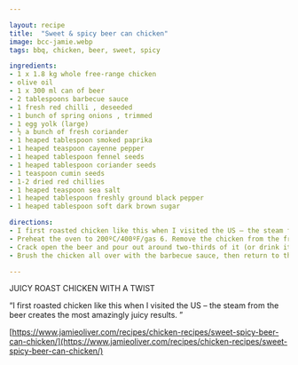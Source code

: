 ```yaml
---

layout: recipe
title:  "Sweet & spicy beer can chicken"
image: bcc-jamie.webp
tags: bbq, chicken, beer, sweet, spicy

ingredients:
- 1 x 1.8 kg whole free-range chicken
- olive oil
- 1 x 300 ml can of beer
- 2 tablespoons barbecue sauce
- 1 fresh red chilli , deseeded
- 1 bunch of spring onions , trimmed
- 1 egg yolk (large)
- ½ a bunch of fresh coriander
- 1 heaped tablespoon smoked paprika
- 1 heaped teaspoon cayenne pepper
- 1 heaped tablespoon fennel seeds
- 1 heaped tablespoon coriander seeds
- 1 teaspoon cumin seeds
- 1-2 dried red chillies
- 1 heaped teaspoon sea salt
- 1 heaped tablespoon freshly ground black pepper
- 1 heaped tablespoon soft dark brown sugar

directions:
- I first roasted chicken like this when I visited the US – the steam from the beer creates the most amazingly juicy results.
- Preheat the oven to 200ºC/400ºF/gas 6. Remove the chicken from the fridge and leave aside to come up to room temperature. Bash the rub ingredients to a fine powder in a large pestle and mortar, then drizzle the chicken with olive oil. Sprinkle over the rub and use your hands to massage all those lovely flavours into all the nooks and crannies.
- Crack open the beer and pour out around two-thirds of it (or drink it!), then carefully lower the chicken cavity onto the can so it looks like it’s sitting up. Position the chicken so it’s upright on a roasting tray, then place in the oven and cook for around 1 hour 10 minutes, or until golden and cooked through. To check it’s done, insert a knife into the thickest part of the thigh – the juices should run clear.
- Brush the chicken all over with the barbecue sauce, then return to the oven for a further 10 minutes, or until dark and sticky. Meanwhile, finely slice the chilli and spring onions and pick the coriander leaves. Once ready, carefully remove and discard the can, then carve up the bird, scatter over the chilli, spring onions and coriander leaves, then serve.

---
```


JUICY ROAST CHICKEN WITH A TWIST

“I first roasted chicken like this when I visited the US – the steam from the beer creates the most amazingly juicy results. ”

[https://www.jamieoliver.com/recipes/chicken-recipes/sweet-spicy-beer-can-chicken/](https://www.jamieoliver.com/recipes/chicken-recipes/sweet-spicy-beer-can-chicken/)